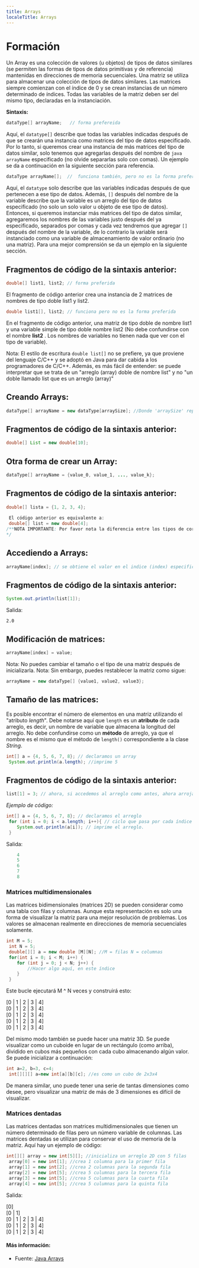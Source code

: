 ```yaml
---
title: Arrays
localeTitle: Arrays
---
```

# Formación

Un Array es una colección de valores (u objetos) de tipos de datos similares (se permiten las formas de tipos de datos primitivas y de referencia) mantenidas en direcciones de memoria secuenciales. Una matriz se utiliza para almacenar una colección de tipos de datos similares. Las matrices siempre comienzan con el índice de 0 y se crean instancias de un número determinado de índices. Todas las variables de la matriz deben ser del mismo tipo, declaradas en la instanciación.

**Sintaxis:**

```java
dataType[] arrayName;   // forma prefereida 
```

Aquí, el `datatype[]` describe que todas las variables indicadas después de que se crearán una instancia como matrices del tipo de datos especificado. Por lo tanto, si queremos crear una instancia de más matrices del tipo de datos similar, solo tenemos que agregarlas después del nombre de `java arrayName` especificado (no olvide separarlas solo con comas). Un ejemplo se da a continuación en la siguiente sección para referencia.

```java
dataType arrayName[];  //  funciona también, pero no es la forma preferida de escritura 
```

Aquí, el `datatype` solo describe que las variables indicadas después de que pertenecen a ese tipo de datos. Además, `[]` después del nombre de la variable describe que la variable es un arreglo del tipo de datos especificado (no solo un solo valor u objeto de ese tipo de datos). Entonces, si queremos instanciar más matrices del tipo de datos similar, agregaremos los nombres de las variables justo después del ya especificado, separados por comas y cada vez tendremos que agregar `[]` después del nombre de la variable, de lo contrario la variable será instanciado como una variable de almacenamiento de valor ordinario (no una matriz). Para una mejor comprensión se da un ejemplo en la siguiente sección.

## Fragmentos de código de la sintaxis anterior:

```java
double[] list1, list2; // forma preferida 
```

El fragmento de código anterior crea una instancia de 2 matrices de nombres de tipo doble list1 y list2.

```java
double list1[], list2; // funciona pero no es la forma preferida 
```

En el fragmento de código anterior, una matriz de tipo doble de nombre list1 y una variable simple de tipo doble nombre list2 (No debe confundirse con el nombre **list2** . Los nombres de variables no tienen nada que ver con el tipo de variable).

Nota: El estilo de escritura `double list[]` no se prefiere, ya que proviene del lenguaje C/C++ y se adoptó en Java para dar cabida a los programadores de C/C++. Además, es más fácil de entender: se puede interpretar que se trata de un "arreglo (array) doble de nombre list" y no "un doble llamado list que es un arreglo (array)"

## Creando Arrays:

```java
dataType[] arrayName = new dataType[arraySize]; //Donde 'arraySize' representa cualquier valor entero mayor o igual a cero
```

## Fragmentos de código de la sintaxis anterior:

```java
double[] List = new double[10]; 
```

## Otra forma de crear un Array:

```java
dataType[] arrayName = {value_0, value_1, ..., value_k}; 
```

## Fragmentos de código de la sintaxis anterior:

```java
double[] lista = {1, 2, 3, 4}; 
 
 El código anterior es equivalente a: 
 double[] list = new double[4]; 
/**NOTA IMPORTANTE: Por favor nota la diferencia entre los tipos de corchetes y llaves que son usados para representar arreglos(arrays) en dos diferentes formas. 
*/
```

## Accediendo a Arrays:

```java
arrayName[index]; // se obtiene el valor en el indice (index) especificado. 
```

## Fragmentos de código de la sintaxis anterior:

```java
System.out.println(list[1]); 
```

Salida:
```
2.0 
```

## Modificación de matrices:

```java
arrayName[index] = value; 
```

Nota: No puedes cambiar el tamaño o el tipo de una matriz después de inicializarla. Nota: Sin embargo, puedes restablecer la matriz como sigue:

```java
arrayName = new dataType[] {value1, value2, value3}; 
```

## Tamaño de las matrices:

Es posible encontrar el número de elementos en una matriz utilizando el "atributo _length_". Debe notarse aquí que `length` es un **atributo** de cada arreglo, es decir, un nombre de variable que almacena la longitud del arreglo. No debe confundirse como un **método** de arreglo, ya que el nombre es el mismo que el método de `length()` correspondiente a la clase _String_.

```java
int[] a = {4, 5, 6, 7, 8}; // declaramos un array 
 System.out.println(a.length); //imprime 5 
```

## Fragmentos de código de la sintaxis anterior:

```java
list[1] = 3; // ahora, si accedemos al arreglo como antes, ahora arrojará 3 en lugar de 2 
```

_Ejemplo de código:_

```java
int[] a = {4, 5, 6, 7, 8}; // declaramos el arreglo 
 for (int i = 0; i < a.length; i++){ // ciclo que pasa por cada índice del arreglo
    System.out.println(a[i]); // imprime el arreglo. 
 } 
```

Salida:

```java
    4 
    5 
    6 
    7 
    8 
```

### Matrices multidimensionales

Las matrices bidimensionales (matrices 2D) se pueden considerar como una tabla con filas y columnas. Aunque esta representación es solo una forma de visualizar la matriz para una mejor resolución de problemas. Los valores se almacenan realmente en direcciones de memoria secuenciales solamente.

```java
int M = 5; 
 int N = 5; 
 double[][] a = new double [M][N]; //M = filas N = columnas 
 for(int i = 0; i < M; i++) { 
    for (int j = 0; j < N; j++) { 
        //Hacer algo aquí, en este índice
    } 
 } 
```

Este bucle ejecutará M ^ N veces y construirá esto:

\[0 | 1 | 2 | 3 | 4\]  
\[0 | 1 | 2 | 3 | 4\]  
\[0 | 1 | 2 | 3 | 4\]  
\[0 | 1 | 2 | 3 | 4\]  
\[0 | 1 | 2 | 3 | 4\]

Del mismo modo también se puede hacer una matriz 3D. Se puede visualizar como un cuboide en lugar de un rectángulo (como arriba), dividido en cubos más pequeños con cada cubo almacenando algún valor. Se puede inicializar a continuación:

```java
int a=2, b=3, c=4; 
 int[][][] a=new int[a][b][c]; //es como un cubo de 2x3x4
```

De manera similar, uno puede tener una serie de tantas dimensiones como desee, pero visualizar una matriz de más de 3 dimensiones es difícil de visualizar.

### Matrices dentadas

Las matrices dentadas son matrices multidimensionales que tienen un número determinado de filas pero un número variable de columnas. Las matrices dentadas se utilizan para conservar el uso de memoria de la matriz. Aquí hay un ejemplo de código:

```java
int[][] array = new int[5][]; //inicializa un arreglo 2D con 5 filas 
 array[0] = new int[1]; //crea 1 columna para la primer fila 
 array[1] = new int[2]; //crea 2 culumnas para la segunda fila 
 array[2] = new int[5]; //crea 5 culumnas para la tercera fila 
 array[3] = new int[5]; //crea 5 culumnas para la cuarta fila 
 array[4] = new int[5]; //crea 5 culumnas para la quinta fila 
```

Salida:

\[0\]  
\[0 | 1\]  
\[0 | 1 | 2 | 3 | 4\]  
\[0 | 1 | 2 | 3 | 4\]  
\[0 | 1 | 2 | 3 | 4\]

#### Más información:

*   Fuente: [Java Arrays](https://docs.oracle.com/javase/tutorial/java/nutsandbolts/arrays.html)
